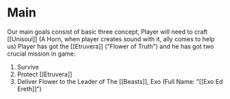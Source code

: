 # Main
Our main goals consist of basic three concept, 
Player will need to craft [[Unisoul]] (A Horn, when player creates sound with it, ally comes to help us)
Player has got the [[Etruvera]] ("Flower of Truth") and he has got two crucial mission in game:
1. Survive
2. Protect [[Etruvera]]
3. Deliver Flower to the Leader of The [[Beasts]], Exo (Full Name: "[[Exo Ed Ereth]]")